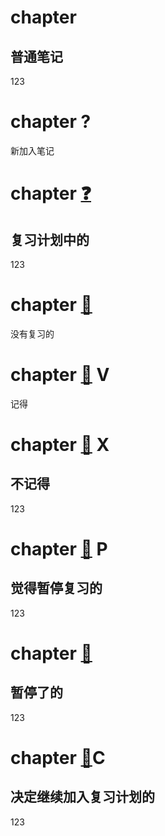 # chapter

普通笔记
---
123

# chapter     ? 

新加入笔记

# chapter    [❓](SOH0000001EOT)  ​

复习计划中的
---
123

# chapter    [🔔](SOH0000003EOT)  ​

没有复习的

# chapter    [🔔](SOH0000004EOT)  ​V

记得

# chapter    [🔔](SOH0000005EOT)  ​X

不记得
---
123

# chapter    [🔔](SOH0000006EOT)  ​P

觉得暂停复习的
---
123

# chapter    [📕](SOH0000007EOT)  ​

暂停了的
---
123

# chapter    [📕](SOH0000008EOT)  ​C

决定继续加入复习计划的
---
123